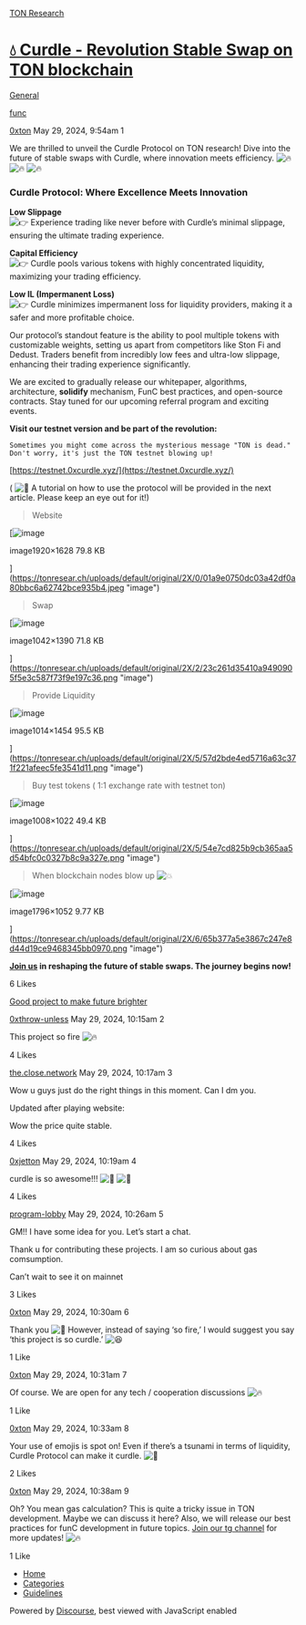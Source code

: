 [TON Research](/)

# [💧 Curdle - Revolution Stable Swap on TON blockchain](/t/curdle-revolution-stable-swap-on-ton-blockchain/19390)

[General](/c/general/4) 

[func](https://tonresear.ch/tag/func)

    

[0xton](https://tonresear.ch/u/0xton)   May 29, 2024, 9:54am  1

We are thrilled to unveil the Curdle Protocol on TON research! Dive into the future of stable swaps with Curdle, where innovation meets efficiency. ![:fire:](https://tonresear.ch/images/emoji/twitter/fire.png?v=12 ":fire:") ![:fire:](https://tonresear.ch/images/emoji/twitter/fire.png?v=12 ":fire:") ![:fire:](https://tonresear.ch/images/emoji/twitter/fire.png?v=12 ":fire:")

### [](#curdle-protocol-where-excellence-meets-innovation-1)Curdle Protocol: Where Excellence Meets Innovation

**Low Slippage**  
![:point_right:](https://tonresear.ch/images/emoji/twitter/point_right.png?v=12 ":point_right:") Experience trading like never before with Curdle’s minimal slippage, ensuring the ultimate trading experience.

**Capital Efficiency**  
![:point_right:](https://tonresear.ch/images/emoji/twitter/point_right.png?v=12 ":point_right:") Curdle pools various tokens with highly concentrated liquidity, maximizing your trading efficiency.

**Low IL (Impermanent Loss)**  
![:point_right:](https://tonresear.ch/images/emoji/twitter/point_right.png?v=12 ":point_right:") Curdle minimizes impermanent loss for liquidity providers, making it a safer and more profitable choice.

Our protocol’s standout feature is the ability to pool multiple tokens with customizable weights, setting us apart from competitors like Ston Fi and Dedust. Traders benefit from incredibly low fees and ultra-low slippage, enhancing their trading experience significantly.

We are excited to gradually release our whitepaper, algorithms, architecture, **solidify** mechanism, FunC best practices, and open-source contracts. Stay tuned for our upcoming referral program and exciting events.

**Visit our testnet version and be part of the revolution:**

`Sometimes you might come across the mysterious message "TON is dead." Don't worry, it's just the TON testnet blowing up!`

[https://testnet.0xcurdle.xyz/](https://testnet.0xcurdle.xyz/)

( ![:eyes:](https://tonresear.ch/images/emoji/twitter/eyes.png?v=12 ":eyes:") A tutorial on how to use the protocol will be provided in the next article. Please keep an eye out for it!)

> Website

[![image](https://tonresear.ch/uploads/default/optimized/2X/0/01a9e0750dc03a42df0a80bbc6a62742bce935b4_2_589x500.jpeg)

image1920×1628 79.8 KB

](https://tonresear.ch/uploads/default/original/2X/0/01a9e0750dc03a42df0a80bbc6a62742bce935b4.jpeg "image")

> Swap

[![image](https://tonresear.ch/uploads/default/optimized/2X/2/23c261d35410a9490905f5e3c587f73f9e197c36_2_374x500.png)

image1042×1390 71.8 KB

](https://tonresear.ch/uploads/default/original/2X/2/23c261d35410a9490905f5e3c587f73f9e197c36.png "image")

> Provide Liquidity

[![image](https://tonresear.ch/uploads/default/optimized/2X/5/57d2bde4ed5716a63c371f221afeec5fe3541d11_2_348x500.png)

image1014×1454 95.5 KB

](https://tonresear.ch/uploads/default/original/2X/5/57d2bde4ed5716a63c371f221afeec5fe3541d11.png "image")

> Buy test tokens ( 1:1 exchange rate with testnet ton)

[![image](https://tonresear.ch/uploads/default/optimized/2X/5/54e7cd825b9cb365aa5d54bfc0c0327b8c9a327e_2_493x500.png)

image1008×1022 49.4 KB

](https://tonresear.ch/uploads/default/original/2X/5/54e7cd825b9cb365aa5d54bfc0c0327b8c9a327e.png "image")

> When blockchain nodes blow up ![:boom:](https://tonresear.ch/images/emoji/twitter/boom.png?v=12 ":boom:")

[![image](https://tonresear.ch/uploads/default/optimized/2X/6/65b377a5e3867c247e8d44d19ce9468345bb0970_2_690x404.png)

image1796×1052 9.77 KB

](https://tonresear.ch/uploads/default/original/2X/6/65b377a5e3867c247e8d44d19ce9468345bb0970.png "image")

**[Join us](https://t.me/oxcurdle) in reshaping the future of stable swaps. The journey begins now!**

  6 Likes

[Good project to make future brighter](https://tonresear.ch/t/good-project-to-make-future-brighter/19377/2) 

[0xthrow-unless](https://tonresear.ch/u/0xthrow-unless) May 29, 2024, 10:15am  2

This project so fire ![:fire:](https://tonresear.ch/images/emoji/twitter/fire.png?v=12 ":fire:")

  4 Likes

[the.close.network](https://tonresear.ch/u/the.close.network) May 29, 2024, 10:17am  3

Wow u guys just do the right things in this moment. Can I dm you.

Updated after playing website:

Wow the price quite stable.

  4 Likes

[0xjetton](https://tonresear.ch/u/0xjetton) May 29, 2024, 10:19am  4

curdle is so awesome!!! ![:ocean:](https://tonresear.ch/images/emoji/twitter/ocean.png?v=12 ":ocean:") ![:ocean:](https://tonresear.ch/images/emoji/twitter/ocean.png?v=12 ":ocean:")

  4 Likes

[program-lobby](https://tonresear.ch/u/program-lobby) May 29, 2024, 10:26am  5

GM!! I have some idea for you. Let’s start a chat.

Thank u for contributing these projects. I am so curious about gas comsumption.

Can’t wait to see it on mainnet

  3 Likes

[0xton](https://tonresear.ch/u/0xton) May 29, 2024, 10:30am  6

Thank you ![:call_me_hand:](https://tonresear.ch/images/emoji/twitter/call_me_hand.png?v=12 ":call_me_hand:") However, instead of saying ‘so fire,’ I would suggest you say ‘this project is so curdle.’ ![:laughing:](https://tonresear.ch/images/emoji/twitter/laughing.png?v=12 ":laughing:")

  1 Like

[0xton](https://tonresear.ch/u/0xton) May 29, 2024, 10:31am  7

Of course. We are open for any tech / cooperation discussions ![:fire:](https://tonresear.ch/images/emoji/twitter/fire.png?v=12 ":fire:")

  1 Like

[0xton](https://tonresear.ch/u/0xton) May 29, 2024, 10:33am  8

Your use of emojis is spot on! Even if there’s a tsunami in terms of liquidity, Curdle Protocol can make it curdle. ![:ice_cube:](https://tonresear.ch/images/emoji/twitter/ice_cube.png?v=12 ":ice_cube:")

  2 Likes

[0xton](https://tonresear.ch/u/0xton) May 29, 2024, 10:38am  9

Oh? You mean gas calculation? This is quite a tricky issue in TON development. Maybe we can discuss it here? Also, we will release our best practices for funC development in future topics. [Join our tg channel](https://t.me/oxcurdle) for more updates! ![:fire:](https://tonresear.ch/images/emoji/twitter/fire.png?v=12 ":fire:")

  1 Like

*   [Home](/)
*   [Categories](/categories)
*   [Guidelines](/guidelines)

Powered by [Discourse](https://www.discourse.org), best viewed with JavaScript enabled